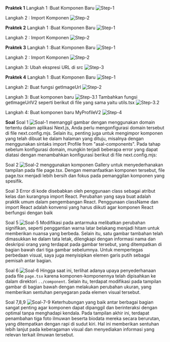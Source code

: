 **Praktek 1**
Langkah 1 :Buat Komponen Baru
![Step-1](img/1.png)

Langkah 2 : Import Komponen
![Step-2](img/7.png)


**Praktek 2**
Langkah 1 :Buat Komponen Baru
![Step-1](img/3.png)

Langkah 2 : Import Komponen
![Step-2](img/6.png)


**Praktek 3**
Langkah 1 :Buat Komponen Baru
![Step-1](img/p3g1.png)

Langkah 2 : Import Komponen
![Step-2](img/p3g2.png)

Langkah 3: Ubah ekspresi URL di src
![Step-3](img/p3g3.png)


**Praktek 4**
Langkah 1 :Buat Komponen Baru
![Step-1](img/p4g1.png)

Langkah 2: Buat fungsi getImageUrl
![Step-2](img/p4g2.png)

Langkah 3: Buat komponen baru
![Step-3.1](img/p4g3.png)
Tambahkan fungsi getImageUrlV2 seperti berikut di file yang sama yaitu utils.tsx
![Step-3.2](img/p4g31.png)


Langkah 4: Buat komponen baru MyProfileV2
![Step-4](img/p4g4.png)


**Soal**
Soal 1
![Soal-1](img/5.png)
memanggil gambar dengan menggunakan domain tertentu dalam aplikasi Next.js, Anda perlu mengonfigurasi domain tersebut di file next.config.mjs. Selain itu, penting juga untuk mengimpor komponen yang telah dibuat ke dalam halaman yang dituju, misalnya dengan menggunakan sintaks import Profile from "asal-components". Pada tahap sebelum konfigurasi domain, mungkin terjadi beberapa error yang dapat diatasi dengan menambahkan konfigurasi berikut di file next.config.mjs:

Soal 2
![Soal-2](img/8.png)
menggunakan komponen Gallery untuk menyederhanakan tampilan pada file page.tsx. Dengan memanfaatkan komponen tersebut, file page.tsx menjadi lebih bersih dan fokus pada pemanggilan komponen yang spesifik.

Soal 3
Error di kode disebabkan oleh penggunaan class sebagai atribut kelas dan kurangnya import React. Perubahan yang saya buat adalah praktik umum dalam pengembangan React. Penggunaan className dan import React adalah konvensi yang harus diikuti agar komponen React berfungsi dengan baik


Soal 5
![Soal-5](img/s5.png)
Modifikasi pada antarmuka melibatkan perubahan signifikan, seperti penggantian warna latar belakang menjadi hitam untuk memberikan nuansa yang berbeda. Selain itu, satu gambar tambahan telah dimasukkan ke dalam tata letak, dilengkapi dengan informasi nama dan deskripsi orang yang terdapat pada gambar tersebut, yang ditempatkan di bagian bawah dari tiga gambar sebelumnya. Untuk mempertegas perbedaan visual, saya juga menyisipkan elemen garis putih sebagai pemisah antar bagian.

Soal 6
![Soal-6](img/s6.png)
Hingga saat ini, terlihat adanya upaya penyederhanaan pada file `page.tsx` karena komponen-komponennya telah dipisahkan ke dalam direktori `../component`. Selain itu, terdapat modifikasi pada tampilan gambar di bagian bawah dengan melakukan perubahan ukuran, yang memberikan sentuhan penyegaran pada elemen visual tersebut.

Soal 7,8,9
![Soal-7-9](img/s789.png)
Keterhubungan yang baik antar berbagai bagian sangat penting agar komponen dapat dipanggil dan berinteraksi dengan optimal tanpa menghadapi kendala. Pada tampilan akhir ini, terdapat penambahan tiga foto ilmuwan beserta biodata mereka secara berurutan, yang ditempatkan dengan rapi di sudut kiri. Hal ini memberikan sentuhan lebih lanjut pada keberagaman visual dan menyediakan informasi yang relevan terkait ilmuwan tersebut.


